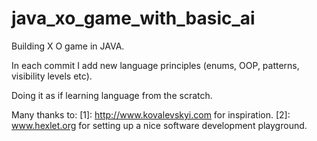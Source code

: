 # java_xo_game_with_basic_ai
Building X O game in JAVA. 

In each commit I add new language principles (enums, OOP, patterns, visibility levels etc).

Doing it as if learning language from the scratch.

Many thanks to:
[1]: http://www.kovalevskyi.com for inspiration.
[2]: www.hexlet.org for setting up a nice software development playground.




